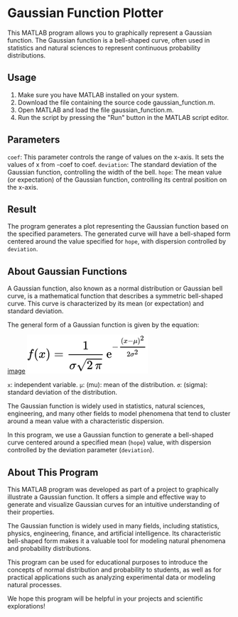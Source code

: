 # **Gaussian Function Plotter**

This MATLAB program allows you to graphically represent a Gaussian function. The Gaussian function is a bell-shaped curve, often used in statistics and natural sciences to represent continuous probability distributions.

## Usage

1. Make sure you have MATLAB installed on your system.
2. Download the file containing the source code gaussian_function.m.
3. Open MATLAB and load the file gaussian_function.m.
4. Run the script by pressing the "Run" button in the MATLAB script editor.

## Parameters

`coef`: This parameter controls the range of values on the x-axis. It sets the values of x from -coef to coef.
`deviation`: The standard deviation of the Gaussian function, controlling the width of the bell.
`hope`: The mean value (or expectation) of the Gaussian function, controlling its central position on the x-axis.

## Result
The program generates a plot representing the Gaussian function based on the specified parameters. The generated curve will have a bell-shaped form centered around the value specified for `hope`, with dispersion controlled by `deviation`.

## About Gaussian Functions
A Gaussian function, also known as a normal distribution or Gaussian bell curve, is a mathematical function that describes a symmetric bell-shaped curve. This curve is characterized by its mean (or expectation) and standard deviation.

The general form of a Gaussian function is given by the equation:

[image](equation.svg)
<img src="equation.svg">​

`x`: independent variable.
`μ`: (mu): mean of the distribution.
`σ`: (sigma): standard deviation of the distribution.

The Gaussian function is widely used in statistics, natural sciences, engineering, and many other fields to model phenomena that tend to cluster around a mean value with a characteristic dispersion.

In this program, we use a Gaussian function to generate a bell-shaped curve centered around a specified mean (`hope`) value, with dispersion controlled by the deviation parameter (`deviation`).

## About This Program
This MATLAB program was developed as part of a project to graphically illustrate a Gaussian function. It offers a simple and effective way to generate and visualize Gaussian curves for an intuitive understanding of their properties.

The Gaussian function is widely used in many fields, including statistics, physics, engineering, finance, and artificial intelligence. Its characteristic bell-shaped form makes it a valuable tool for modeling natural phenomena and probability distributions.

This program can be used for educational purposes to introduce the concepts of normal distribution and probability to students, as well as for practical applications such as analyzing experimental data or modeling natural processes.

We hope this program will be helpful in your projects and scientific explorations!